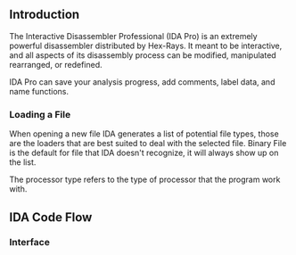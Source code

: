 ## Introduction

The Interactive Disassembler Professional (IDA Pro) is an extremely powerful disassembler distributed by Hex-Rays. It meant to be interactive, and all aspects of its disassembly process can be modified, manipulated rearranged, or redefined.

IDA Pro can save your analysis progress, add comments, label data, and name functions.

### Loading a File

When opening a new file IDA generates a list of potential file types, those are the loaders that are best suited to deal with the selected file. Binary File is the default for file that IDA doesn't recognize, it will always show up on the list.

The processor type refers to the type of processor that the program work with.

## IDA Code Flow

### Interface

